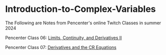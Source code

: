 # Introduction-to-Complex-Variables


The Following are Notes from Pencenter's online Twitch Classes in summer 2024

Pencenter Class 06: [Limits, Continuity, and Derivatives II](Pencenter-Complex-Variables-summer-2024/Pencenter_Complex_Variables_Class_06_Limits_Continuity_and_Derivatives_II_Notes.pdf)

Pencenter Class 07: [Derivatives and the CR Equations](Pencenter-Complex-Variables-summer-2024/Pencenter_Complex_Variables_Class_07_Derivatives_and_the_CR_Equations_Notes.pdf)
